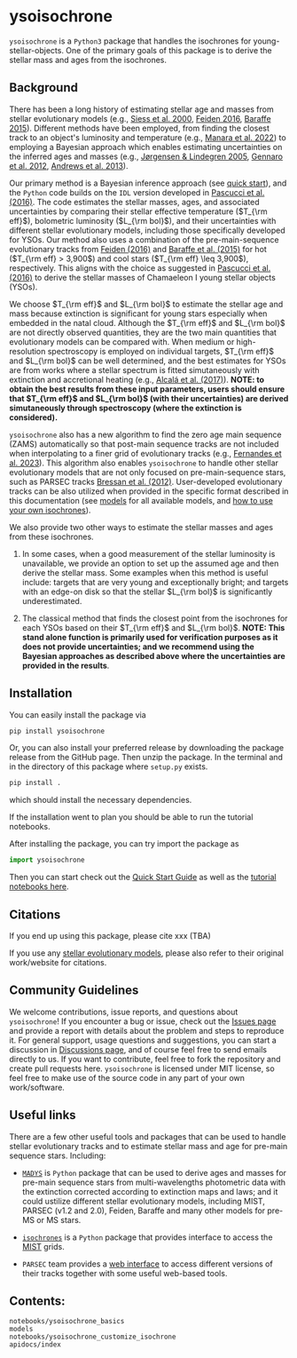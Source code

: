# ysoisochrone

`ysoisochrone` is a `Python3` package that handles the isochrones for young-stellar-objects. One of the primary goals of this package is to derive the stellar mass and ages from the isochrones.

## Background
There has been a long history of estimating stellar age and masses from stellar evolutionary models (e.g., [Siess et al. 2000](https://ui.adsabs.harvard.edu/abs/2000A&A...358..593S), [Feiden 2016](https://ui.adsabs.harvard.edu/abs/2016A%26A...593A..99F/abstract), [Baraffe 2015](https://ui.adsabs.harvard.edu/abs/2015A%26A...577A..42B/abstract)). Different methods have been employed, from finding the closest track to an object's luminosity and temperature (e.g., [Manara et al. 2022](https://ui.adsabs.harvard.edu/abs/2023ASPC..534..539M/abstract)) to employing a Bayesian approach which enables estimating uncertainties on the inferred ages and masses (e.g., [Jørgensen & Lindegren 2005](https://ui.adsabs.harvard.edu/abs/2005A%26A...436..127J/abstract), [Gennaro et al. 2012](https://ui.adsabs.harvard.edu/abs/2012MNRAS.420..986G/abstract), [Andrews et al. 2013](https://ui.adsabs.harvard.edu/abs/2013ApJ...771..129A/abstract)). 

Our primary method is a Bayesian inference approach (see [quick start](./notebooks/ysoisochrone_basics.ipynb)), and the `Python` code builds on the `IDL` version developed in [Pascucci et al. (2016)](https://ui.adsabs.harvard.edu/abs/2016ApJ...831..125P/abstract). 
The code estimates the stellar masses, ages, and associated uncertainties by comparing their stellar effective temperature ($T_{\rm eff}$), bolometric luminosity ($L_{\rm bol}$), and their uncertainties with different stellar evolutionary models, including those specifically developed for YSOs.
Our method also uses a combination of the pre-main-sequence evolutionary tracks from [Feiden (2016)](https://ui.adsabs.harvard.edu/abs/2016A%26A...593A..99F/abstract) and [Baraffe et al. (2015)](https://ui.adsabs.harvard.edu/abs/2015A%26A...577A..42B/abstract) for hot ($T_{\rm eff} > 3,900$) and cool stars ($T_{\rm eff} \leq 3,900$), respectively. This aligns with the choice as suggested in [Pascucci et al. (2016)](https://ui.adsabs.harvard.edu/abs/2016ApJ...831..125P/abstract) to derive the stellar masses of Chamaeleon I young stellar objects (YSOs). 

We choose $T_{\rm eff}$ and $L_{\rm bol}$ to estimate the stellar age and mass because extinction is significant for young stars especially when embedded in the natal cloud. Although the $T_{\rm eff}$ and $L_{\rm bol}$ are not directly observed quantities, they are the two main quantities that evolutionary models can be compared with. When medium or high-resolution spectroscopy is employed on individual targets, $T_{\rm eff}$ and $L_{\rm bol}$ can be well determined, and the best estimates for YSOs are from works where a stellar spectrum is fitted simutaneously with extinction and accretional heating (e.g., [Alcalá et al. (2017)](https://ui.adsabs.harvard.edu/abs/2017A%26A...600A..20A/abstract)). **NOTE: to obtain the best results from these input parameters, users should ensure that $T_{\rm eff}$ and $L_{\rm bol}$ (with their uncertainties) are derived simutaneously through spectroscopy (where the extinction is considered).** 

`ysoisochrone` also has a new algorithm to find the zero age main sequence (ZAMS) automatically so that post-main sequence tracks are not included when interpolating to a finer grid of evolutionary tracks (e.g., [Fernandes et al. 2023](https://ui.adsabs.harvard.edu/abs/2023AJ....166..175F/abstract)). 
This algorithm also enables `ysoisochrone` to handle other stellar evolutionary models that are not only focused on pre-main-sequence stars, such as PARSEC tracks [Bressan et al. (2012)](https://ui.adsabs.harvard.edu/abs/2012MNRAS.427..127B). User-developed evolutionary tracks can be also utilized when provided in the specific format described in this documentation (see [models](./models.md) for all available models, and [how to use your own isochrones](./notebooks/ysoisochrone_customize_isochrone.ipynb)).

We also provide two other ways to estimate the stellar masses and ages from these isochrones. 

1. In some cases, when a good measurement of the stellar luminosity is unavailable,  we provide an option to set up the assumed age and then derive the stellar mass. Some examples when this method is useful include: targets that are very young and exceptionally bright; and targets with an edge-on disk so that the stellar $L_{\rm bol}$ is significantly underestimated. 
   
2. The classical method that finds the closest point from the isochrones for each YSOs based on their $T_{\rm eff}$ and $L_{\rm bol}$. **NOTE: This stand alone function is primarily used for verification purposes as it does not provide uncertainties; and we recommend using the Bayesian approaches as described above where the uncertainties are provided in the results**. 

## Installation

You can easily install the package via

```bash
pip install ysoisochrone
```

Or, you can also install your preferred release by downloading the package release from the GitHub page. Then unzip the package. In the terminal and in the directory of this package where `setup.py` exists.

```bash 
pip install .
```

which should install the necessary dependencies.

If the installation went to plan you should be able to run the tutorial notebooks.

After installing the package, you can try import the package as

```python
import ysoisochrone
```

Then you can start check out the [Quick Start Guide](./notebooks/ysoisochrone_basics.ipynb) as well as the [tutorial notebooks here](https://github.com/DingshanDeng/ysoisochrone/tree/main/tutorial_notebooks).

## Citations

If you end up using this package, please cite xxx (TBA)

If you use any [stellar evolutionary models](./models.md), please also refer to their original work/website for citations.

## Community Guidelines
We welcome contributions, issue reports, and questions about `ysoisochrone`! If you encounter a bug or issue, check out the [Issues page](https://github.com/DingshanDeng/ysoisochrone/issues) and provide a report with details about the problem and steps to reproduce it. For general support, usage questions and suggestions, you can start a discussion in [Discussions page](https://github.com/DingshanDeng/ysoisochrone/discussions), and of course feel free to send emails directly to us. If you want to contribute, feel free to fork the repository and create pull requests here. `ysoisochrone` is licensed under MIT license, so feel free to make use of the source code in any part of your own work/software.

## Useful links

There are a few other useful tools and packages that can be used to handle stellar evolutionary tracks and to estimate stellar mass and age for pre-main sequence stars. Including:

- [`MADYS`](https://madys.readthedocs.io/en/latest/) is `Python` package that can be used to derive ages and masses for pre-main sequence stars from multi-wavelengths photometric data with the extinction corrected according to extinction maps and laws; and it could ustilize different stellar evolutionary models, including MIST, PARSEC (v1.2 and 2.0), Feiden, Baraffe and many other models for pre-MS or MS stars.

- [`isochrones`](https://github.com/timothydmorton/isochrones) is a `Python` package that provides interface to access the [MIST](https://waps.cfa.harvard.edu/MIST/) grids.

- `PARSEC` team provides a [web interface](http://stev.oapd.inaf.it/PARSEC/tools.html) to access different versions of their tracks together with some useful web-based tools. 
  
## Contents:
```{toctree}
notebooks/ysoisochrone_basics
models
notebooks/ysoisochrone_customize_isochrone
apidocs/index
```
